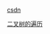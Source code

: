 [csdn](https://blog.csdn.net/weixin_45796387/article/details/114994648?ops_request_misc=%257B%2522request%255Fid%2522%253A%2522168007056116800192245416%2522%252C%2522scm%2522%253A%252220140713.130102334..%2522%257D&request_id=168007056116800192245416&biz_id=0&utm_medium=distribute.pc_search_result.none-task-blog-2~all~top_positive~default-2-114994648-null-null.142^v77^control,201^v4^add_ask,239^v2^insert_chatgpt&utm_term=%E4%BA%8C%E5%8F%89%E6%A0%91&spm=1018.2226.3001.4187)



[二叉树的遍历](https://blog.csdn.net/chinesekobe/article/details/110874773?ops_request_misc=%257B%2522request%255Fid%2522%253A%2522168007056116800192245416%2522%252C%2522scm%2522%253A%252220140713.130102334..%2522%257D&request_id=168007056116800192245416&biz_id=0&utm_medium=distribute.pc_search_result.none-task-blog-2~all~top_positive~default-1-110874773-null-null.142^v77^control,201^v4^add_ask,239^v2^insert_chatgpt&utm_term=%E4%BA%8C%E5%8F%89%E6%A0%91&spm=1018.2226.3001.4187)

